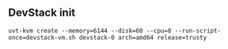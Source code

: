 ## DevStack init

```shell
uvt-kvm create --memory=6144 --disk=60 --cpu=8 --run-script-once=devstack-vm.sh devstack-0 arch=amd64 release=trusty
```
